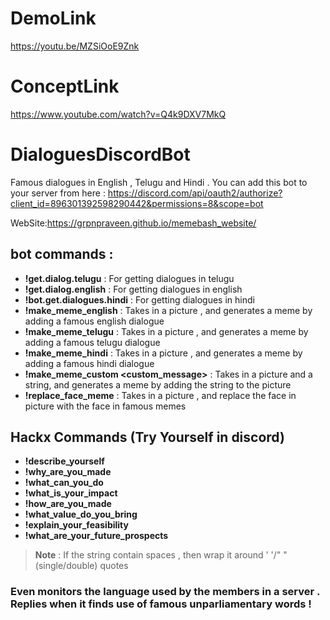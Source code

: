 # DemoLink
https://youtu.be/MZSiOoE9Znk
# ConceptLink
https://www.youtube.com/watch?v=Q4k9DXV7MkQ
# DialoguesDiscordBot
Famous dialogues in English , Telugu  and Hindi .
You can add this bot to your server from here : https://discord.com/api/oauth2/authorize?client_id=896301392598290442&permissions=8&scope=bot

WebSite:https://grpnpraveen.github.io/memebash_website/

## bot commands : 
* __!get.dialog.telugu__ : For getting dialogues in telugu 
* __!get.dialog.english__ : For getting dialogues in english
* __!bot.get.dialogues.hindi__ : For getting dialogues in hindi
* __!make_meme_english__ : Takes in a picture , and generates a meme by adding a famous english dialogue
* __!make_meme_telugu__ : Takes in a picture , and generates a meme by adding a famous telugu dialogue
* __!make_meme_hindi__ : Takes in a picture , and generates a meme by adding a famous hindi dialogue
* __!make_meme_custom <custom_message>__ : Takes in a picture and a string, and generates a meme by adding the string to the picture
* __!replace_face_meme__ : Takes in a picture , and replace the face in picture with the face in famous memes

## Hackx Commands (Try Yourself in discord)
* __!describe_yourself__
* __!why_are_you_made__
* __!what_can_you_do__
* __!what_is_your_impact__
* __!how_are_you_made__
* __!what_value_do_you_bring__
* __!explain_your_feasibility__
* __!what_are_your_future_prospects__


> __Note__ : If the string contain spaces , then wrap it around ' '/" " (single/double) quotes

### Even monitors the language used by the members in a server . Replies when it finds use of famous unparliamentary words !



